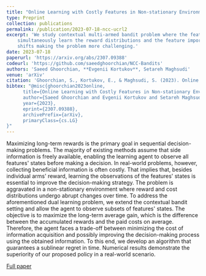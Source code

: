 ```yaml
---
title: "Online Learning with Costly Features in Non-stationary Environments"
type: Preprint
collection: publications
permalink: /publication/2023-07-18-ncc-ucrl2
excerpt: 'We study contextual multi-armed bandit problem where the features are costly and the agent has to
    simultaneously learn the reward distributions and the feature importances. The environment undergoes distribution
    shifts making the problem more challenging.'
date: 2023-07-18
paperurl: 'https://arxiv.org/abs/2307.09388'
codeurl: 'https://github.com/saeedghoorchian/NCC-Bandits'
authors: 'Saeed Ghoorchian, **Evgenii Kortukov**, Setareh Maghsudi'
venue: 'arXiv'
citation: 'Ghoorchian, S., Kortukov, E., & Maghsudi, S. (2023). Online Learning with Costly Features in Non-stationary Environments. arXiv preprint arXiv:2307.09388.'
bibtex: "@misc{ghoorchian2023online,
      title={Online Learning with Costly Features in Non-stationary Environments}, 
      author={Saeed Ghoorchian and Evgenii Kortukov and Setareh Maghsudi},
      year={2023},
      eprint={2307.09388},
      archivePrefix={arXiv},
      primaryClass={cs.LG}
}"
---
```

Maximizing long-term rewards is the primary goal in sequential decision-making problems. The majority of existing methods assume that side information is freely available, enabling the learning agent to observe all features' states before making a decision. In real-world problems, however, collecting beneficial information is often costly. That implies that, besides individual arms' reward, learning the observations of the features' states is essential to improve the decision-making strategy. The problem is aggravated in a non-stationary environment where reward and cost distributions undergo abrupt changes over time. To address the aforementioned dual learning problem, we extend the contextual bandit setting and allow the agent to observe subsets of features' states. The objective is to maximize the long-term average gain, which is the difference between the accumulated rewards and the paid costs on average. Therefore, the agent faces a trade-off between minimizing the cost of information acquisition and possibly improving the decision-making process using the obtained information. To this end, we develop an algorithm that guarantees a sublinear regret in time. Numerical results demonstrate the superiority of our proposed policy in a real-world scenario.

[<i class="fa fa-fw fa-book" aria-hidden="true"></i>Full paper](https://arxiv.org/abs/2307.09388)